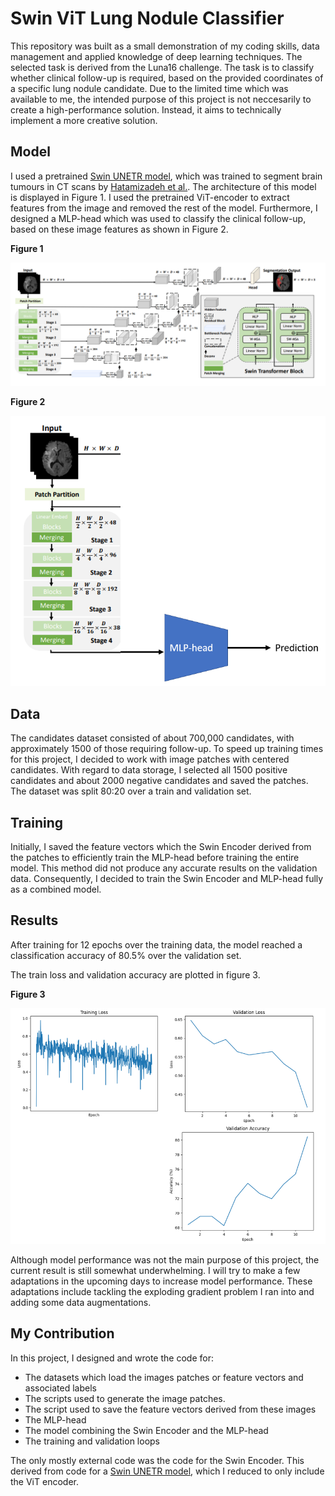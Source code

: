 # Swin ViT Lung Nodule Classifier

This repository was built as a small demonstration of my coding skills, data management and applied knowledge of deep learning techniques. The selected task is derived from the Luna16 challenge. The task is to classify whether clinical follow-up is required, based on the provided coordinates of a specific lung nodule candidate. Due to the limited time which was available to me, the intended purpose of this project is not neccesarily to create a high-performance solution. Instead, it aims to technically implement a more creative solution. 

## Model

I used a pretrained [Swin UNETR model](https://docs.monai.io/en/stable/_modules/monai/networks/nets/swin_unetr.html#SwinUNETR), which was trained to segment brain tumours in CT scans by [Hatamizadeh et al.](https://arxiv.org/abs/2201.01266). The architecture of this model is displayed in Figure 1. I used the pretrained ViT-encoder to extract features from the image and removed the rest of the model. Furthermore, I designed a MLP-head which was used to classify the clinical follow-up, based on these image features as shown in Figure 2.

__Figure 1__

![Figure 1](https://raw.githubusercontent.com/larsleijten/swin_classifier/main/imgs/swin_unetr.png "Figure 1")

__Figure 2__

![Figure 2](https://raw.githubusercontent.com/larsleijten/swin_classifier/main/imgs/my_model.png "Figure 2")


## Data

The candidates dataset consisted of about 700,000 candidates, with approximately 1500 of those requiring follow-up. To speed up training times for this project, I decided to work with image patches with centered candidates. With regard to data storage, I selected all 1500 positive candidates and about 2000 negative candidates and saved the patches. The dataset was split 80:20 over a train and validation set.

## Training

Initially, I saved the feature vectors which the Swin Encoder derived from the patches to efficiently train the MLP-head before training the entire model. This method did not produce any accurate results on the validation data. Consequently, I decided to train the Swin Encoder and MLP-head fully as a combined model. 

## Results

After training for 12 epochs over the training data, the model reached a classification accuracy of 80.5% over the validation set. 

The train loss and validation accuracy are plotted in figure 3.

__Figure 3__

![Figure 3](https://raw.githubusercontent.com/larsleijten/swin_classifier/main/imgs/results%201-12.png "Figure 3")

Although model performance was not the main purpose of this project, the current result is still somewhat underwhelming. I will try to make a few adaptations in the upcoming days to increase model performance. These adaptations include tackling the exploding gradient problem I ran into and adding some data augmentations.

## My Contribution

In this project, I designed and wrote the code for:
- The datasets which load the images patches or feature vectors and associated labels
- The scripts used to generate the image patches.
- The script used to save the feature vectors derived from these images
- The MLP-head
- The model combining the Swin Encoder and the MLP-head
- The training and validation loops

The only mostly external code was the code for the Swin Encoder. This derived from code for a [Swin UNETR model](https://docs.monai.io/en/stable/_modules/monai/networks/nets/swin_unetr.html#SwinUNETR), which I reduced to only include the ViT encoder.